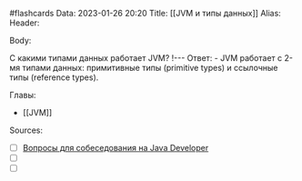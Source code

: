 #flashcards
Data: 2023-01-26 20:20
Title: [[JVM и типы данных]]
Alias:
Header:




Body:



С какими типами данных работает JVM?
!---
Ответ:
	- JVM работает с 2-мя типами данных: примитивные типы (primitive types) и ссылочные типы (reference types).
<!--SR:!2023-11-03,10,690-->





Главы:
- [[JVM]]


Sources:
- [ ] [Вопросы для собеседования на Java Developer](https://github.com/enhorse/java-interview/blob/master/README.md#%D0%9E%D0%9E%D0%9F)
- [ ] []()
- [ ] []()
